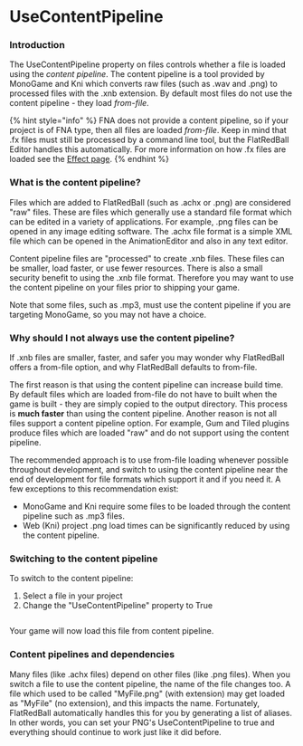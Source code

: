 # UseContentPipeline

### Introduction

The UseContentPipeline property on files controls whether a file is loaded using the _content pipeline_. The content pipeline is a tool provided by MonoGame and Kni which converts raw files (such as .wav and .png) to processed files with the .xnb extension. By default most files do not use the content pipeline - they load _from-file_.

{% hint style="info" %}
FNA does not provide a content pipeline, so if your project is of FNA type, then all files are loaded _from-file_. Keep in mind that .fx files must still be processed by a command line tool, but the FlatRedBall Editor handles this automatically. For more information on how .fx files are loaded see the [Effect page](file-types/effect-.fx.md).
{% endhint %}

### What is the content pipeline?

Files which are added to FlatRedBall (such as .achx or .png) are considered "raw" files. These are files which generally use a standard file format which can be edited in a variety of applications. For example, .png files can be opened in any image editing software. The .achx file format is a simple XML file which can be opened in the AnimationEditor and also in any text editor.

Content pipeline files are "processed" to create .xnb files. These files can be smaller, load faster, or use fewer resources. There is also a small security benefit to using the .xnb file format. Therefore you may want to use the content pipeline on your files prior to shipping your game.

Note that some files, such as .mp3, must use the content pipeline if you are targeting MonoGame, so you may not have a choice.

### Why should I not always use the content pipeline?

If .xnb files are smaller, faster, and safer you may wonder why FlatRedBall offers a from-file option, and why FlatRedBall defaults to from-file.

The first reason is that using the content pipeline can increase build time. By default files which are loaded from-file do not have to built when the game is built - they are simply copied to the output directory. This process is **much faster** than using the content pipeline. Another reason is not all files support a content pipeline option. For example, Gum and Tiled plugins produce files which are loaded "raw" and do not support using the content pipeline.&#x20;

The recommended approach is to use from-file loading whenever possible throughout development, and switch to using the content pipeline near the end of development for file formats which support it and if you need it. A few exceptions to this recommendation exist:

* MonoGame and Kni require some files to be loaded through the content pipeline such as .mp3 files.
* Web (Kni) project .png load times can be significantly reduced by using the content pipeline.

### Switching to the content pipeline

To switch to the content pipeline:

1. Select a file in your project
2. Change the "UseContentPipeline" property to True&#x20;

<figure><img src="../../.gitbook/assets/migrated_media-UseContentPipeline.png" alt=""><figcaption></figcaption></figure>

Your game will now load this file from content pipeline.

### Content pipelines and dependencies

Many files (like .achx files) depend on other files (like .png files). When you switch a file to use the content pipeline, the name of the file changes too. A file which used to be called "MyFile.png" (with extension) may get loaded as "MyFile" (no extension), and this impacts the name. Fortunately, FlatRedBall automatically handles this for you by generating a list of aliases. In other words, you can set your PNG's UseContentPipeline to true and everything should continue to work just like it did before.
